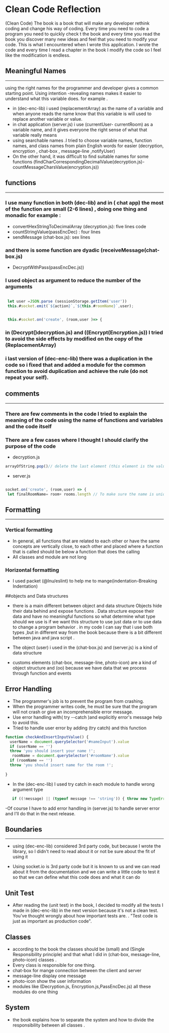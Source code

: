 # Clean Code  Reflection
(Clean Code) The book is a book that will make any developer rethink coding and change his way of  coding. Every time you need to code a program you need to quickly check t the book and every time you read the book you discover many new ideas and feel that you need to modify your code. This is what I encountered when I wrote this application. I wrote the code and every time I read a chapter in the book I modify the code so I feel like the modification is endless.
## Meaningful Names 
___

using the right names for the programmer and developer gives a common starting point. Using intention -revealing names makes it easier to understand what this variable does. for example . 
-  in (dec-enc-lib)  i used (replacementArray) as the name of a variable and when anyone reads the name know  that this variable is will used to replace another variable or value.
 -  in  chat application (server.js) i use (currentUser- currentRoom) as a variable name, and it gives everyone the right sense of what that variable really means
- using searchable names .I tried to choose variable names, function names, and class names from plain English words for easier (decryption, encryption , chat-box , message-line ,notifyUser)
- On the other hand, it was difficult to find suitable names for some functions (findCharCorrespondingDecimalValue(decryption.js)-countMessageCharsValue(encryption.js))

 ## functions
 ___

 ### I use many function in both (dec-lib) and in ( chat app)  the most of the function are small (2-6 lines) , doing one thing  and monadic for example :
 - convertHexStringToDecimalArray (decryption.js):  five lines code 
 - countStringValue(passEncDec) : four lines 
 - sendMessage (chat-box.js): sex lines 
 ### and there is some function are dyadic (receiveMessage(chat-box.js)
 - DecryptWithPass(passEncDec.js))
 ### I used object as  argument to reduce the number of the arguments

 ```javascript
 
  let user =JSON.parse (sessionStorage.getItem('user'))
  this.#socket.emit(`${action}`,`${this.#roomName}`,user);


  this.#socket.on('create', (room,user )=> {


```
### in (Decrypt()decryption.js) and ((Encrypt(Encryption.js)) I tried to avoid the side effects by modified on the copy of the (ReplacementArray)
### i last version of (dec-enc-lib) there was a duplication in the code so i fixed that and added a module for the common function to avoid duplication and achieve the rule (do not repeat your self).

## comments
___
###  There are few comments in the code I tried to explain the meaning of the code using the name of functions and variables and the code itself
### There are a few cases where I thought I should clarify the purpose of the code
 - decryption.js 
  ```javascript
 arrayOfString.pop()// delete the last element (this element is the value oh the message and not a char in the message)
  ```
  - server.js

   ```javascript

  socket.on('create', (room,user) => {
    let finalRoomName= room+ rooms.length // To make sure the name is unique 
   ``` 

## Formatting
____
### Vertical formatting
- In general, all functions that are related to each other or  have the same concepts are vertically close, to each other and placed where  a function that is called should be below a function that does the calling
- All classes and module are not  long 
### Horizontal formatting
- I used packet (@lnu/eslint) to help me to mange(indentation-Breaking Indentation) 

##objects and Data structures
- there is a main different between object and data structure
Objects hide their data behind and expose functions . Data structure expose their data and have no meaningful functions
so what determine what type should we use  is if we want this structure to use just data or to  use data to change a program behavior .
in my code I can say that i use both types ,but  in different way from the book because there is a bit different between java and java script .
- The object (user) i used in the (chat-box.js) and (server.js)  is a kind of data structure

- customs elements (chat-box, message-line, photo-icon) are a kind of object structure and (oo) because we have data that we process through function and events

## Error Handling
- The programmer's job is to prevent the program from crashing.
- When the programmer writes code, he must be sure that the program will not crash or give an incomprehensible error message.
- Use error handling with( try --catch )and explicitly error's message help to avoid this.
- Tried to handle user error by  adding
(try catch) and this function 
```javascript
function checkAndInsertInputValue() {
  userName = document.querySelector('#nameInput').value
  if (userName == '')
  throw 'you should insert your name !';
   roomName = document.querySelector('#roomName').value
  if (roomName == '')
  throw 'you should insert name for the room !';
  
}
```
- In the (dec-enc-lib) I used try catch in each module to handle  wrong argument type 
```javascript
   if ((!message) || (typeof message !== 'string')) { throw new TypeError('not valid argument') }
```
-Of course I have to add error handling in (server.js) to handle server error and I'll do that in the next release.

## Boundaries
____
 
 - using (dec-enc-lib) considered 3rd party code, but because I wrote   the library, so I didn't need to read about it or not be sure about the fit of using it
 
 - Using socket.io is 3rd party code but it is known to us and we can read about it from the documentation and we can write a little code to test it so that we can define what this code does and what it can do 


## Unit Test
- After reading the (unit test) in the book, I decided to modify all the tests I made in (dec-enc-lib) in the next version because it's not a clean test. You've thought wrongly about how important tests are. . "Test code is just as important as production code". 

## Classes
- according to the book the classes should be (small) and  (Single Responsibility principle)  and that what I did in (chat-box, message-line, photo-icon) classes .
- Every class is responsible for one thing.
- chat-box for mange connection between the client and server 
- message-line display one message 
- photo-icon show the user information 
- modules like (Decryption.js, Encryption.js,PassEncDec.js) all these modules do one thing 
## System
-  the book explains how to separate the system and how to divide the responsibility between all classes .
 

